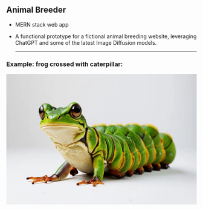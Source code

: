 ## Animal Breeder
- MERN stack web app
- A functional prototype for a fictional animal breeding website, leveraging ChatGPT and some of the latest Image Diffusion models.

  ---
  
### Example: frog crossed with caterpillar:
  <img src="public/images/frog_caterpillar.jpg">
